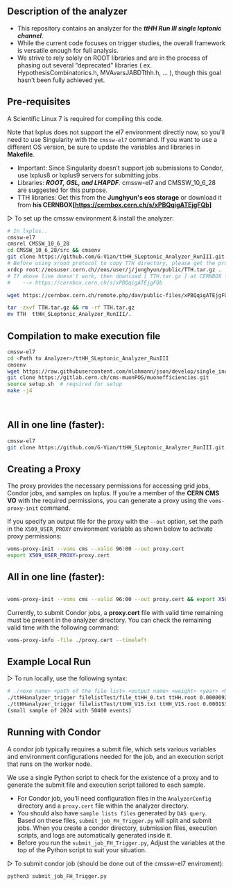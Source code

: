 ## Description of the analyzer
- This repository contains an analyzer for the ***ttHH Run III single leptonic channel***. 
- While the current code focuses on trigger studies, the overall framework is versatile enough for full analysis. 
- We strive to rely solely on ROOT libraries and are in the process of phasing out several “deprecated” libraries ( ex. HypothesisCombinatorics.h, MVAvarsJABDTthh.h, ... ), though this goal hasn’t been fully achieved yet.

## Pre-requisites
A Scientific Linux 7 is required for compiling this code. 

Note that lxplus does not support the el7 environment directly now, so you’ll need to use Singularity with the ```cmssw-el7``` command. If you want to use a different OS version, be sure to update the variables and libraries in **Makefile**.
- Important: Since Singularity doesn’t support job submissions to Condor, use lxplus8 or lxplus9 servers for submitting jobs.
- Libraries: ***ROOT, GSL, and LHAPDF***. cmssw-el7 and CMSSW_10_6_28 are suggested for this purpose.
- TTH libraries: Get this from the **Junghyun's eos storage** or download it from **his CERNBOX[https://cernbox.cern.ch/s/xPBQqigATEjgFQb]**


&#9655;	To set up the cmssw environment & install the analyzer:
```bash
# In lxplus..
cmssw-el7
cmsrel CMSSW_10_6_28
cd CMSSW_10_6_28/src && cmsenv
git clone https://github.com/G-Vian/ttHH_SLeptonic_Analyzer_RunIII.git
# Before using xrood protocol to copy TTH directory, please get the proxy first
xrdcp root://eosuser.cern.ch//eos/user/j/junghyun/public/TTH.tar.gz .
# If above line doesn't work, then download [ TTH.tar.gz ] at CERNBOX link:
#    --> https://cernbox.cern.ch/s/xPBQqigATEjgFQb

wget https://cernbox.cern.ch/remote.php/dav/public-files/xPBQqigATEjgFQb/TTH.tar.gz

tar -zxvf TTH.tar.gz && rm -rf TTH.tar.gz
mv TTH  ttHH_SLeptonic_Analyzer_RunIII/.
```

## Compilation to make execution file
```bash
cmssw-el7
cd <Path to Analyzer>/ttHH_SLeptonic_Analyzer_RunIII
cmsenv
wget https://raw.githubusercontent.com/nlohmann/json/develop/single_include/nlohmann/json.hpp
git clone https://gitlab.cern.ch/cms-muonPOG/muonefficiencies.git
source setup.sh  # required for setup
make -j4

 

```
## All in one line (faster):
```bash
cmssw-el7
git clone https://github.com/G-Vian/ttHH_SLeptonic_Analyzer_RunIII.git && wget https://cernbox.cern.ch/remote.php/dav/public-files/xPBQqigATEjgFQb/TTH.tar.gz && tar -zxvf TTH.tar.gz && rm -rf TTH.tar.gz && mv TTH  ttHH_SLeptonic_Analyzer_RunIII/. && cd ttHH_SLeptonic_Analyzer_RunIII && wget https://raw.githubusercontent.com/nlohmann/json/develop/single_include/nlohmann/json.hpp && git clone https://gitlab.cern.ch/cms-muonPOG/muonefficiencies.git && cmsenv && source setup.sh  && make -j4 
```


## Creating a Proxy
The proxy provides the necessary permissions for accessing grid jobs, Condor jobs, and samples on lxplus. If you’re a member of the **CERN CMS VO** with the required permissions, you can generate a proxy using the ```voms-proxy-init``` command.

If you specify an output file for the proxy with the ```--out``` option, set the path in the ```X509_USER_PROXY``` environment variable as shown below to activate proxy permissions:
```bash
voms-proxy-init --voms cms --valid 96:00 --out proxy.cert
export X509_USER_PROXY=proxy.cert
```
## All in one line (faster):
```bash

voms-proxy-init --voms cms --valid 96:00 --out proxy.cert && export X509_USER_PROXY=proxy.cert

```
Currently, to submit Condor jobs, a **proxy.cert** file with valid time remaining must be present in the analyzer directory. You can check the remaining valid time with the following command:
```bash
voms-proxy-info -file ./proxy.cert --timeleft
```

## Example Local Run
&#9655; To run locally, use the following syntax:
```bash
# ./<exe name> <path of the file list> <output name> <weight> <year> <MC or Data> <run name - just name it you want>
./ttHHanalyzer_trigger filelistTest/file_ttHH_0.txt ttHH.root 0.0000092849 2023 MC ttHH_MC_Test
./ttHHanalyzer_trigger filelistTest/ttHH_V15.txt ttHH_V15.root 0.000153 2023  MC ttHH_MC_V15
(small sample of 2024 with 50400 events)
```

## Running with Condor
A condor job typically requires a submit file, which sets various variables and environment configurations needed for the job, and an execution script that runs on the worker node. 

We use a single Python script to check for the existence of a proxy and to generate the submit file and execution script tailored to each sample.

- For Condor job, you’ll need configuration files in the ```AnalyzerConfig``` directory and a ```proxy.cert``` file within the analyzer directory. 
- You should also have ```sample lists files``` generated by ```DAS query```.
Based on these files, ```submit_job_FH_Trigger.py``` will split and submit jobs. When you create a condor directory, submission files, execution scripts, and logs are automatically generated inside it.
- Before you run the ```submit_job_FH_Trigger.py```, Adjust the variables at the top of the Python script to suit your situation.

&#9655; To submit condor job (should be done out of the cmssw-el7 enviroment):
```bash
python3 submit_job_FH_Trigger.py
```

